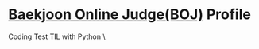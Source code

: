 # [Baekjoon Online Judge(BOJ)](https://www.acmicpc.net/user/bonjenny) Profile
Coding Test TIL with Python \
